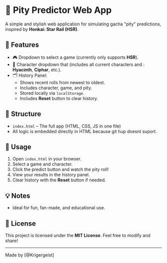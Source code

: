 # 🎰 Pity Predictor Web App

A simple and stylish web application for simulating gacha "pity" predictions, inspired by **Honkai: Star Rail (HSR)**.

## 🌟 Features

- 🎮 Dropdown to select a game (currently only supports **HSR**).
- 👤 Character dropdown that (includes all current characters and : **Hyacinth**, **Ciphar**, etc.).
- 🗂️ History Panel:
  - Shows recent rolls from newest to oldest.
  - Includes character, game, and pity.
  - Stored locally via `localStorage`.
  - Includes **Reset** button to clear history.

## 📁 Structure

- `index.html` – The full app (HTML, CSS, JS in one file)
- All logic is embedded directly in HTML because git hup doesnt suport.
## 📌 Usage

1. Open `index.html` in your browser.
2. Select a game and character.
3. Click the predict button and watch the pity roll!
4. View your results in the history panel.
5. Clear history with the **Reset** button if needed.

## 💡 Notes

- Ideal for fun, fan-made, and educational use.

## 🪪 License

This project is licensed under the **MIT License**. Feel free to modify and share!

---

Made by [@Krigergeist]
